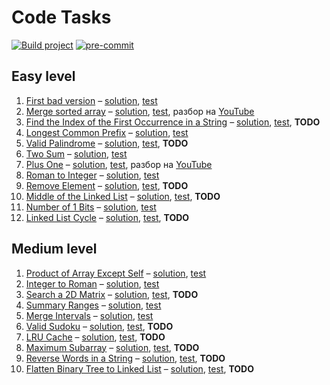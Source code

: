 # Code Tasks

[![Build project](https://github.com/IT-Enduro/code-tasks/actions/workflows/build.yml/badge.svg?branch=master)](https://github.com/IT-Enduro/code-tasks/actions/workflows/build.yml)
[![pre-commit](https://img.shields.io/badge/pre--commit-enabled-brightgreen?logo=pre-commit)](https://github.com/pre-commit/pre-commit)

## Easy level

1. [First bad version](https://leetcode.com/problems/first-bad-version/) – [solution](src/main/kotlin/ru/romanow/FirstBadVersion.kt), [test](src/test/kotlin/ru/romanow/FirstBadVersionTest.kt)
2. [Merge sorted array](https://leetcode.com/problems/merge-sorted-array/) – [solution](src/main/kotlin/ru/romanow/MergeSortedArrays.kt), [test](src/test/kotlin/ru/romanow/MergeSortedArraysTest.kt), разбор на [YouTube](https://youtube.com/watch?v=qEHYFV0f6FQ)
3. [Find the Index of the First Occurrence in a String](https://leetcode.com/problems/find-the-index-of-the-first-occurrence-in-a-string/) – [solution](src/main/kotlin/ru/romanow/FirstOccurrenceInAString.kt), [test](src/test/kotlin/ru/romanow/FirstOccurrenceInAStringTest.kt), **TODO**
4. [Longest Common Prefix](https://leetcode.com/problems/longest-common-prefix/) – [solution](src/main/kotlin/ru/romanow/LongestCommonPrefix.kt), [test](src/test/kotlin/ru/romanow/LongestCommonPrefixTest.kt)
5. [Valid Palindrome](https://leetcode.com/problems/valid-palindrome/) – [solution](src/main/kotlin/ru/romanow/ValidPalindrome.kt), [test](src/test/kotlin/ru/romanow/ValidPalindromeTest.kt), **TODO**
6. [Two Sum](https://leetcode.com/problems/two-sum/) – [solution](src/main/kotlin/ru/romanow/TwoSum.kt), [test](src/test/kotlin/ru/romanow/TwoSumTest.kt)
7. [Plus One](https://leetcode.com/problems/plus-one/) – [solution](src/main/kotlin/ru/romanow/PlusOne.kt), [test](src/test/kotlin/ru/romanow/PlusOneTest.kt), разбор на [YouTube](https://www.youtube.com/watch?v=tKVFK1kVzyI)
8. [Roman to Integer](https://leetcode.com/problems/roman-to-integer/) – [solution](src/main/kotlin/ru/romanow/RomanToInteger.kt), [test](src/test/kotlin/ru/romanow/RomanToIntegerTest.kt)
9. [Remove Element](https://leetcode.com/problems/remove-element/) – [solution](src/main/kotlin/ru/romanow/RemoveElement.kt), [test](src/test/kotlin/ru/romanow/RemoveElementTest.kt), **TODO**
10. [Middle of the Linked List](https://leetcode.com/problems/middle-of-the-linked-list/) – [solution](src/main/kotlin/ru/romanow/MiddleOfTheLinkedList.kt), [test](src/test/kotlin/ru/romanow/MiddleOfTheLinkedListTest.kt), **TODO**
11. [Number of 1 Bits](https://leetcode.com/problems/number-of-1-bits/) – [solution](src/main/kotlin/ru/romanow/HammingWeight.kt), [test](src/test/kotlin/ru/romanow/HammingWeightTest.kt)
12. [Linked List Cycle](https://leetcode.com/problems/linked-list-cycle/) – [solution](src/main/kotlin/ru/romanow/LinkedListCycle.kt), [test](src/test/kotlin/ru/romanow/LinkedListCycleTest.kt), **TODO**

## Medium level

1. [Product of Array Except Self](https://leetcode.com/problems/product-of-array-except-self/) – [solution](src/main/kotlin/ru/romanow/ProductOfArrayExceptSelf.kt), [test](src/test/kotlin/ru/romanow/ProductOfArrayExceptSelfTest.kt)
2. [Integer to Roman](https://leetcode.com/problems/integer-to-roman/) – [solution](src/main/kotlin/ru/romanow/IntegerToRoman.kt), [test](src/test/kotlin/ru/romanow/IntegerToRomanTest.kt)
3. [Search a 2D Matrix](https://leetcode.com/problems/search-a-2d-matrix/) – [solution](src/main/kotlin/ru/romanow/SearchIn2dMatrix.kt), [test](src/test/kotlin/ru/romanow/SearchIn2dMatrixTest.kt), **TODO**
4. [Summary Ranges](https://leetcode.com/problems/summary-ranges/) – [solution](src/main/kotlin/ru/romanow/SummaryRanges.kt), [test](src/test/kotlin/ru/romanow/SummaryRangesTest.kt)
5. [Merge Intervals](https://leetcode.com/problems/merge-intervals/) – [solution](src/main/kotlin/ru/romanow/MergeIntervals.kt), [test](src/test/kotlin/ru/romanow/MergeIntervalsTest.kt)
6. [Valid Sudoku](https://leetcode.com/problems/valid-sudoku/) – [solution](src/main/kotlin/ru/romanow/ValidSudoku.kt), [test](src/test/kotlin/ru/romanow/ValidSudokuTest.kt), **TODO**
7. [LRU Cache](https://leetcode.com/problems/lru-cache/) – [solution](src/main/kotlin/ru/romanow/LRUCache.kt), [test](src/test/kotlin/ru/romanow/LRUCacheTest.kt), **TODO**
8. [Maximum Subarray](https://leetcode.com/problems/maximum-subarray/) – [solution](src/main/kotlin/ru/romanow/MaximumSubarray.kt), [test](src/test/kotlin/ru/romanow/MaximumSubarrayTest.kt), **TODO**
9. [Reverse Words in a String](https://leetcode.com/problems/reverse-words-in-a-string/) – [solution](src/main/kotlin/ru/romanow/ReverseWordsInAString.kt), [test](src/test/kotlin/ru/romanow/ReverseWordsInAStringTest.kt), **TODO**
10. [Flatten Binary Tree to Linked List](https://leetcode.com/problems/flatten-binary-tree-to-linked-list/) – [solution](src/main/kotlin/ru/romanow/FlattenBinaryTreeToLinkedList.kt), [test](src/test/kotlin/ru/romanow/FlattenBinaryTreeToLinkedListTest.kt), **TODO**
